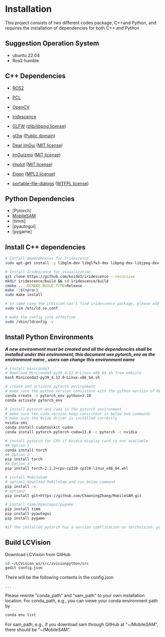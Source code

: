 # Installation

This project consists of two different codes package, C++and Python, and requires the installation of dependencies for both C++ and Python
## Suggestion Operation System
- ubuntu 22.04
- Ros2 humble

## C++ Dependencies

- [ROS2](https://www.ros.org/)
- [PCL](https://pointclouds.org/)
- [OpenCV](https://opencv.org/)

- [Iridescence](https://github.com/koide3/iridescence)
- [GLFW](https://www.glfw.org/) ([zlib/libpng license](https://www.glfw.org/license.html))
- [gl3w](https://github.com/skaslev/gl3w) ([Public domain](https://github.com/skaslev/gl3w/blob/master/UNLICENSE))
- [Dear ImGui](https://github.com/ocornut/imgui) ([MIT license](https://github.com/ocornut/imgui/blob/master/LICENSE.txt))
- [ImGuizmo](https://github.com/CedricGuillemet/ImGuizmo) ([MIT license](https://github.com/CedricGuillemet/ImGuizmo/blob/master/LICENSE))
- [implot](https://github.com/epezent/implot) ([MIT license](https://github.com/epezent/implot/blob/master/LICENSE))
- [Eigen](https://eigen.tuxfamily.org/index.php) ([MPL2 license](https://www.mozilla.org/en-US/MPL/2.0/))
- [portable-file-dialogs](https://github.com/samhocevar/portable-file-dialogs) ([WTFPL license](https://github.com/samhocevar/portable-file-dialogs/blob/main/COPYING))
## Python Dependencies
- [Pytorch]
- [MobileSAM](https://github.com/ChaoningZhang/MobileSAM)
- [timm]
- [pyautogui]
- [pygame]

## Install C++ dependencies

```bash
# Install dependencies for Iridescence
sudo apt-get install -y libglm-dev libglfw3-dev libpng-dev libjpeg-dev libeigen3-dev libboost-filesystem-dev libboost-program-options-dev

# Install Iridescence for visualization
git clone https://github.com/koide3/iridescence --recursive
mkdir iridescence/build && cd iridescence/build
cmake .. -DCMAKE_BUILD_TYPE=Release
make -j$(nproc)
sudo make install

# in some case the LCVision can't find iridescence package, please add the /usr/local/lib into the ld.so.conf using below command
sudo vim /etc/ld.so.conf

# make the config into effective
sudo /sbin/ldconfig -v
```
## Install Python Environments

***A new environment must be created and all the dependencies shall be installed under this environment, this document use pytorch_env as the environment name , users can change this environment name***

```bash
# Install miniconda3
# download Miniconda3-py39_4.12.0-Linux-x86_64.sh from website
bash Miniconda3-py39_4.12.0-Linux-x86_64.sh

# create and activate pytorch environment
# make sure the python version consistent with the python version of ROS2
conda create -n pytorch_env python=3.10
conda activate pytorch_env

# install pytorch and cuda in the pytorch environment
# make sure the cuda version keep consistent in below two commands
# make sure the Nvida driver is installed correctly
nvidia-smi
conda install cudatoolkit cudnn
conda install pytorch pytorch-cuda=11.8 -c pytorch -c nvidia

# install pytorch for CPU if Nvidia display card is not available
## Option 1
conda install torch
## Option 2
pip install torch
## Option 3
pip install torch-2.1.2+cpu-cp310-cp310-linux_x86_64.whl

# install MobileSam
# option1:download MobileSam and run below command
pip install -e.
# option2
pip install git+https://github.com/ChaoningZhang/MobileSAM.git

# install timm/pyautogui/pygame
pip install timm
pip install pyautogui
pip install pygame

#if the installed pytorch has a version comflication on torchvision，you need to delete your current torchvision and install again

```
## Build LCVision
Download LCVision from GitHub

```bash
cd ~/LCVision_ws/src/zvisionpython/src
gedit config.json
```

There will be the following contents in the config.json

```
...
```

Please rewrite "conda_path" and "sam_path" to your own installation location. For conda_path, e.g., you can viewe your conda environment path by

```bash
conda env list

```

For sam_path, e.g., if you download sam through GitHub at "~/MobileSAM", there should be "~/MobileSAM". 
 
